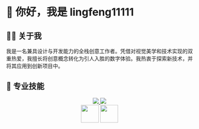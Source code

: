 # 👋 你好，我是 lingfeng11111
## 👨‍💻 关于我
我是一名兼具设计与开发能力的全栈创意工作者。凭借对视觉美学和技术实现的双重热爱，我擅长将创意概念转化为引人入胜的数字体验。我热衷于探索新技术，并将其应用到创新项目中。
## 🚀 专业技能
<p align="center">
  <a href="https://skillicons.dev">
    <img src="https://skillicons.dev/icons?i=js,nodejs,css,sass,react,threejs,unity" />
    <img src="https://skillicons.dev/icons?i=figma,ai,ps" />
  </a>
  <br/>
  <img src="https://www.wkhub.com/wp-content/uploads/2018/12/TouchDesigner.png" height="48" />
  <img src="https://th.bing.com/th/id/R.901957f3b43c33f4320bed4c8aaa721e?rik=5BhVywWaDpCX2g&pid=ImgRaw&r=0" height="48" />
</p>
